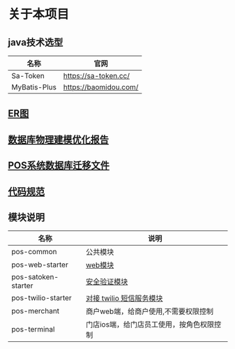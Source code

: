 # 关于本项目

## java技术选型

| 名称           | 官网                    |
|--------------|-----------------------|
| Sa-Token     | https://sa-token.cc/  |
| MyBatis-Plus | https://baomidou.com/ |

## [ER图](./pos-doc/POS系统E-R图设计.md)

## [数据库物理建模优化报告](./pos-doc/数据库物理建模优化报告.md)

## [POS系统数据库迁移文件](./pos-doc/V1__create_pos_system.sql)

## [代码规范](./pos-doc/代码规范.md)

## 模块说明

| 名称                  | 说明                                                            |
|---------------------|---------------------------------------------------------------|
| pos-common          | 公共模块                                                          |
| pos-web-starter     | [web模块](./pos-common/pos-web-starter/README.md)               |
| pos-satoken-starter | [安全验证模块](./pos-common/pos-satoken-starter/README.md)          |
| pos-twilio-starter  | [对接 twilio 短信服务模块](./pos-common/pos-twilio-starter/README.md) |
| pos-merchant        | 商户web端，给商户使用,不需要权限控制                                          |
| pos-terminal        | 门店ios端，给门店员工使用，按角色权限控制                                        |